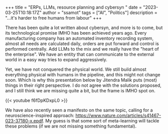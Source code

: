 +++
title = "ERPs, LLMs, resource planning and cybersyn "
date = "2023-03-25T10:18:17Z"
author = "ssamot"
tags = ["AI", "Politics"]
description = "...it's harder to free humans from labour"
+++

There has been quite a lot written about cybersyn, and more is to come, but its technological promise IMHO has been achieved years ago. Every manufacturing company has an automated inventory recording system, almost all needs are calculated daily, orders are put forward and control is performed centrally. Add LLMs to the mix and we really have the "heart of the enterprise". We have an entity that can communicate to the external world in a easy way tries to expand aggressively. 

Yet, we have not conquered the physical world. We still build almost everything physical with humans in the pipeline, and this might not change soon. Which is why this presentation below by Jitendra Malik puts (most) things in their right perspective. I do not agree with the solutions proposed, and I still think we are missing quite a bit, but the frame is IMHO spot on.

{{< youtube f6fDpKDxpL0 >}}

We have also recently seen a manifesto on the same topic, calling for a neuroscience-inspired approach: https://www.nature.com/articles/s41467-023-37180-x.epdf. My guess is that some sort of meta-learning will tackle these problems (if we are not missing something fundamental).
